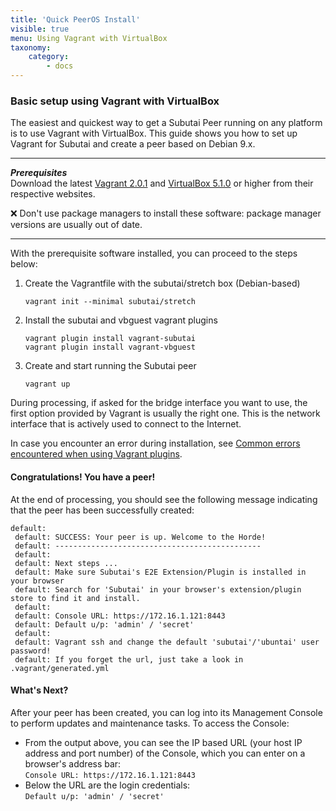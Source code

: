 ```yaml
---
title: 'Quick PeerOS Install'
visible: true
menu: Using Vagrant with VirtualBox
taxonomy:
    category:
        - docs
---
```


### Basic setup using Vagrant with VirtualBox
The easiest and quickest way to get a Subutai Peer running on any platform is to use Vagrant with VirtualBox. This guide shows you how to set up Vagrant for Subutai and create a peer based on Debian 9.x.

***
**_Prerequisites_**  
Download the latest [Vagrant 2.0.1](https://www.vagrantup.com/downloads.html) and [VirtualBox 5.1.0](https://www.virtualbox.org/wiki/Downloads) or higher from their respective websites.    

❌ Don't use package managers to install these software: package manager versions are usually out of date. 
***

With the prerequisite software installed, you can proceed to the steps below:

1. Create the Vagrantfile with the subutai/stretch box (Debian-based)   

   `vagrant init --minimal subutai/stretch`

2. Install the subutai and vbguest vagrant plugins   

   `vagrant plugin install vagrant-subutai`   
   `vagrant plugin install vagrant-vbguest`   

3. Create and start running the Subutai peer   

   `vagrant up`

During processing, if asked for the bridge interface you want to use, the first option provided by Vagrant is usually the right one. This is the network interface that is actively used to connect to the Internet.

In case you encounter an error during installation, see [Common errors encountered when using Vagrant plugins](../maintain-vagrant-plugins#common-errors).

#### Congratulations! You have a peer!

At the end of processing, you should see the following message indicating that the peer has been successfully created:

```
default:
 default: SUCCESS: Your peer is up. Welcome to the Horde!
 default: ----------------------------------------------
 default:
 default: Next steps ...
 default: Make sure Subutai's E2E Extension/Plugin is installed in your browser
 default: Search for 'Subutai' in your browser's extension/plugin store to find it and install.
 default:
 default: Console URL: https://172.16.1.121:8443
 default: Default u/p: 'admin' / 'secret'
 default:
 default: Vagrant ssh and change the default 'subutai'/'ubuntai' user password!
 default: If you forget the url, just take a look in .vagrant/generated.yml
``` 

#### What's Next?

After your peer has been created, you can log into its Management Console to perform updates and maintenance tasks. To access the Console: 

- From the output above, you can see the IP based URL (your host IP address and port number) of the Console, which you can enter on a browser's address bar:   
`Console URL: https://172.16.1.121:8443`
- Below the URL are the login credentials:   
`Default u/p: 'admin' / 'secret'`
